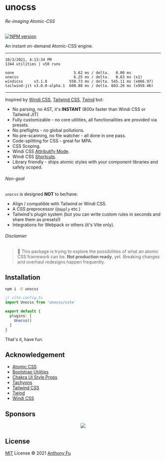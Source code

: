# unocss

###### *Re-imaging Atomic-CSS*

[![NPM version](https://img.shields.io/npm/v/unocss?color=a1b858&label=)](https://www.npmjs.com/package/unocss)

An instant on-demand Atomic-CSS engine.

---

```
10/3/2021, 4:13:34 PM
1344 utilities | x50 runs

none                           5.62 ms / delta.   0.00 ms 
unocss                         6.25 ms / delta.   0.63 ms (x1)
windicss     v3.1.8          550.73 ms / delta. 545.11 ms (x866.97)
tailwind-jit v3.0.0-alpha.1  608.88 ms / delta. 603.26 ms (x959.46)
```

---

Inspired by [Windi CSS](http://windicss.org/), [Tailwind CSS](https://tailwindcss.com/), [Twind](https://github.com/tw-in-js/twind) but:

- No parsing, no AST, it's **INSTANT** (800x faster than Windi CSS or Tailwind JIT)
- Fully customizable - no core utilities, all functionalities are provided via presets.
- No preflights - no global pollutions.
- No pre-scanning, no file watcher - all done in one pass.
- Code-splitting for CSS - great for MPA.
- CSS Scoping.
- Windi CSS [Attributify Mode](https://windicss.org/posts/v30.html#attributify-mode).
- Windi CSS [Shortcuts](https://windicss.org/features/shortcuts.html).
- Library friendly - ships atomic styles with your component libraries and safely scoped.

###### Non-goal

`unocss` is designed **NOT** to be/have:

- Align / compatible with Tailwind or Windi CSS.
- A CSS preprocessor (`@apply` etc.)
- Tailwind's plugin system (but you can write custom rules in seconds and share them as presets!)
- Integrations for Webpack or others (it's Vite only).

###### Disclamier

> 🧪 This package is trying to explore the possibilities of what an atomic CSS framework can be. **Not production ready**, yet. Breaking changes and overhaul redesigns happen frequently.

## Installation

```bash
npm i -D unocss
```

```ts
// vite.config.ts
import Unocss from 'unocss/vite'

export default {
  plugins: [
    Unocss()
  ]
}
```

That's it, have fun.

## Acknowledgement

- [Atomic CSS](https://acss.io/)
- [Bootstrap Utilities](https://getbootstrap.com/docs/5.1/utilities/flex/)
- [Chakra UI Style Props](https://chakra-ui.com/docs/features/style-props)
- [Tachyons](https://tachyons.io/)
- [Tailwind CSS](https://tailwindcss.com/)
- [Twind](https://github.com/tw-in-js/twind)
- [Windi CSS](http://windicss.org/)

## Sponsors

<p align="center">
  <a href="https://cdn.jsdelivr.net/gh/antfu/static/sponsors.svg">
    <img src='https://cdn.jsdelivr.net/gh/antfu/static/sponsors.svg'/>
  </a>
</p>

## License

[MIT](./LICENSE) License © 2021 [Anthony Fu](https://github.com/antfu)
